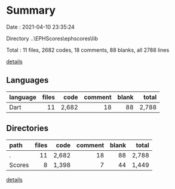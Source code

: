 # Summary

Date : 2021-04-10 23:35:24

Directory ..\EPHScores\ephscores\lib

Total : 11 files,  2682 codes, 18 comments, 88 blanks, all 2788 lines

[details](details.md)

## Languages
| language | files | code | comment | blank | total |
| :--- | ---: | ---: | ---: | ---: | ---: |
| Dart | 11 | 2,682 | 18 | 88 | 2,788 |

## Directories
| path | files | code | comment | blank | total |
| :--- | ---: | ---: | ---: | ---: | ---: |
| . | 11 | 2,682 | 18 | 88 | 2,788 |
| Scores | 8 | 1,398 | 7 | 44 | 1,449 |

[details](details.md)